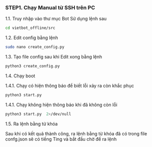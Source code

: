 
### STEP1. Chạy Manual từ SSH trên PC

1.1. Truy nhập vào thư mục Bot
Sử dụng lệnh sau

```sh
cd vietbot_offline/src
```
1.2. Edit config bằng lệnh 

```sh
sudo nano create_config.py
```
1.3. Tạo file config sau khi Edit xong bằng lệnh 

```sh
python3 create_config.py
```
1.4. Chạy boot

1.4.1. Chạy có hiện thông báo để biết lỗi xảy ra còn khắc phục
```sh
python3 start.py
```
1.4.1. Chạy không hiện thông báo khi đã không còn lỗi
```sh
python3 start.py  2>/dev/null
```

1.5. Ra lệnh bằng từ khóa

Sau khi có kết quả thành công, ra lệnh bằng từ khóa đã có trong file confg.json sẽ có tiếng Ting và bắt đầu chờ để ra lệnh


